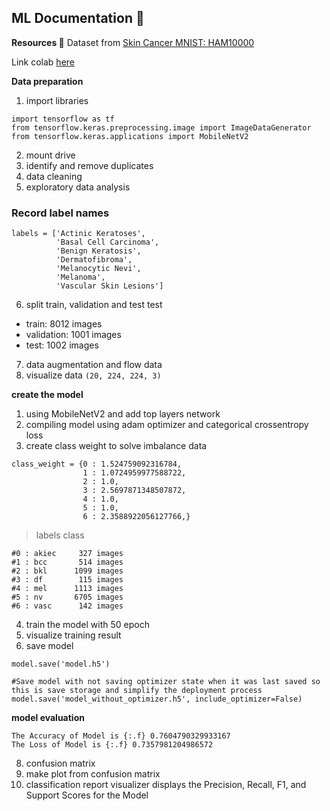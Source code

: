 ## ML Documentation :bookmark_tabs:

**Resources :bookmark:**
Dataset from [Skin Cancer MNIST: HAM10000](https://www.kaggle.com/kmader/skin-cancer-mnist-ham10000)

Link colab [here](https://colab.research.google.com/drive/1wzodQrYE4z4Sn-6pN3c4XYT317w_9X_w?usp=sharing)

**Data preparation**
1. import libraries
```
import tensorflow as tf
from tensorflow.keras.preprocessing.image import ImageDataGenerator
from tensorflow.keras.applications import MobileNetV2
```
2. mount drive
3. identify and remove duplicates
4. data cleaning
5. exploratory data analysis

### Record label names
```
labels = ['Actinic Keratoses', 
          'Basal Cell Carcinoma', 
          'Benign Keratosis', 
          'Dermatofibroma', 
          'Melanocytic Nevi', 
          'Melanoma', 
          'Vascular Skin Lesions']
```
6. split train, validation and test test
- train: 8012 images
- validation: 1001 images
- test: 1002 images
7. data augmentation and flow data
8. visualize data `(20, 224, 224, 3)`

**create the model** 
1. using MobileNetV2 and add top layers network
2. compiling model using adam optimizer and categorical crossentropy loss
3. create class weight to solve imbalance data
```
class_weight = {0 : 1.524759092316784, 
                1 : 1.0724959977588722, 
                2 : 1.0, 
                3 : 2.5697871348507872, 
                4 : 1.0, 
                5 : 1.0, 
                6 : 2.3588922056127766,}
```
> labels class
```
#0 : akiec     327 images
#1 : bcc       514 images
#2 : bkl      1099 images
#3 : df        115 images
#4 : mel      1113 images
#5 : nv       6705 images
#6 : vasc      142 images
```
4. train the model with 50 epoch
5. visualize training result
6. save model
```
model.save('model.h5')
```
```
#Save model with not saving optimizer state when it was last saved so this is save storage and simplify the deployment process
model.save('model_without_optimizer.h5', include_optimizer=False)
```
**model evaluation**
```
The Accuracy of Model is {:.f} 0.7604790329933167
The Loss of Model is {:.f} 0.7357981204986572
```
8. confusion matrix
9. make plot from confusion matrix
10. classification report visualizer displays the Precision, Recall, F1, and Support Scores for the Model


